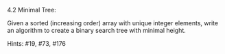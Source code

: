 4.2 Minimal Tree:

Given a sorted (increasing order) array with unique integer elements, write an algorithm to create a binary search tree with minimal height.

Hints: #19, #73, #176